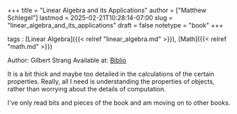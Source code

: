 +++
title = "Linear Algebra and its Applications"
author = ["Matthew Schlegel"]
lastmod = 2025-02-21T10:28:14-07:00
slug = "linear_algebra_and_its_applications"
draft = false
notetype = "book"
+++

tags
: [Linear Algebra]({{< relref "linear_algebra.md" >}}), [Math]({{< relref "math.md" >}})

Author: Gilbert Strang
Available at: [Biblio](https://www.biblio.com/linear-algebra-and-its-applications-by-strang-gilbert/work/1082045)

It is a bit thick and maybe too detailed in the calculations of the certain properties. Really, all I need is understanding the properties of objects, rather than worrying about the details of computation.

I've only read bits and pieces of the book and am moving on to other books.

